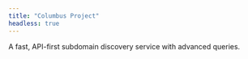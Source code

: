 ```yaml
---
title: "Columbus Project"
headless: true
---
```

A fast, API-first subdomain discovery service with advanced queries.

